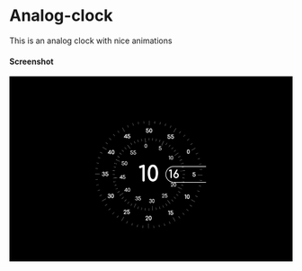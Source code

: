 # Analog-clock
This is an analog clock with nice animations

<h4>Screenshot</h4>

![screenshot](screenshot/1.PNG)
